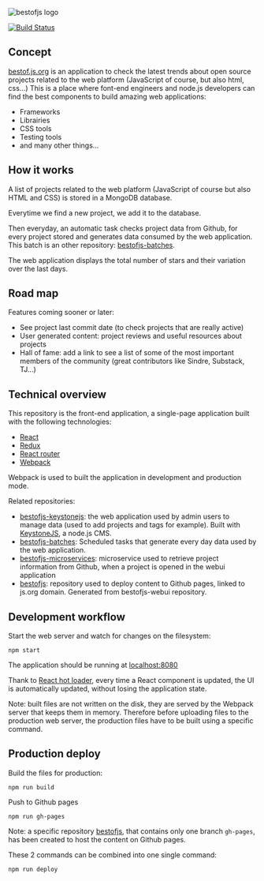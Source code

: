 ![bestofjs logo](http://michaelrambeau.com/img/blog/2015-10-bestofjs.jpg)

[![Build Status](https://travis-ci.org/michaelrambeau/bestofjs-webui.svg?branch=master)](https://travis-ci.org/michaelrambeau/bestofjs-webui)

## Concept

[bestof.js.org](http://bestof.js.org/) is an application to check the latest trends about open source projects related to the web platform (JavaScript of course, but also html, css...)
This is a place where font-end engineers and node.js developers can find the best components to build amazing web applications:

* Frameworks
* Librairies
* CSS tools
* Testing tools
* and many other things...

## How it works

A list of projects related to the web platform (JavaScript of course but also HTML and CSS) is stored in a MongoDB database.

Everytime we find a new project, we add it to the database.

Then everyday, an automatic task checks project data from Github, for every project stored and generates data consumed by the web application. This batch is an other repository: [bestofjs-batches](https://github.com/michaelrambeau/bestofjs-batches).

The web application displays the total number of stars and their variation over the last days.

## Road map

Features coming sooner or later:

* See project last commit date (to check projects that are really active)
* User generated content: project reviews and useful resources about projects
* Hall of fame: add a link to see a list of some of the most important members of the community (great contributors like Sindre, Substack, TJ...)

## Technical overview

This repository is the front-end application, a single-page application built with the following technologies:

* [React](http://facebook.github.io/react/)
* [Redux](http://redux.js.org/)
* [React router](https://github.com/rackt/react-router)
* [Webpack](http://webpack.github.io/)

Webpack is used to built the application in development and production mode.

Related repositories:

* [bestofjs-keystonejs](https://github.com/michaelrambeau/bestofjs-keystonejs): the web application used by admin users to manage data (used to add projects and tags for example). Built with [KeystoneJS](http://keystonejs.com/), a node.js CMS.
* [bestofjs-batches](https://github.com/michaelrambeau/bestofjs-batches): Scheduled tasks that generate every day data used by the web application.
* [bestofjs-microservices](https://github.com/michaelrambeau/microservices): microservice used to retrieve project information from Github, when a project is opened in the webui application
* [bestofjs](https://github.com/michaelrambeau/bestofjs): repository used to deploy content to Github pages, linked to js.org domain. Generated from bestofjs-webui repository.

## Development workflow

Start the web server and watch for changes on the filesystem:

```
npm start
```

The application should be running at [localhost:8080](http://localhost:8080/)


Thank to [React hot loader](http://gaearon.github.io/react-hot-loader/), every time a React component is updated, the UI is automatically updated, without losing the application state.

Note: built files are not written on the disk, they are served by the Webpack server that keeps them in memory. Therefore before uploading files to the production web server, the production files have to be built using a specific command.

## Production deploy

Build the files for production:

```
npm run build
```

Push to Github pages
```
npm run gh-pages
```

Note: a specific repository [bestofjs](https://github.com/michaelrambeau/bestofjs), that contains only one branch `gh-pages`, has been created to host the content on Github pages.

These 2 commands can be combined into one single command:

```
npm run deploy
```
